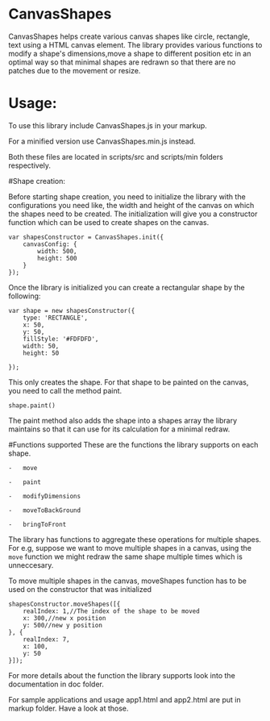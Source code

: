 CanvasShapes
============
CanvasShapes helps create various canvas shapes like circle, rectangle, text using a HTML canvas element. The library provides various functions to modify a shape's dimensions,move a shape to different position etc in an optimal way so that minimal shapes are redrawn so that there are no patches due to the movement or resize.

Usage:
=====

To use this library include CanvasShapes.js in your markup.

For a minified version use CanvasShapes.min.js instead.

Both these files are located in scripts/src and scripts/min folders respectively.

#Shape creation:

Before starting shape creation, you need to initialize the library with the configurations you need like, the width and height of the canvas on which the shapes need to be created. The initialization will give you a constructor function which can be used to create shapes on the canvas.

    var shapesConstructor = CanvasShapes.init({
        canvasConfig: {
            width: 500,
            height: 500
        }
    });

Once the library is initialized you can create a rectangular shape by the following:


    var shape = new shapesConstructor({
        type: 'RECTANGLE',
        x: 50,
        y: 50,
        fillStyle: '#FDFDFD',
        width: 50,
        height: 50

    });

This only creates the shape. For that shape to be painted on the canvas, you need to call the method paint.

    shape.paint()

The paint method also adds the shape into a shapes array the library maintains so that it can use for its calculation for a minimal redraw.

#Functions supported
These are the functions the library supports on each shape.

    -   move

    -   paint

    -   modifyDimensions

    -   moveToBackGround

    -   bringToFront

The library has functions to aggregate these operations for multiple shapes.
For e.g, suppose we want to move multiple shapes in a canvas, using the `move` function we might redraw the same shape multiple times which is unneccesary.

To move multiple shapes in the canvas, moveShapes function has to be used on the constructor that was initialized

    shapesConstructor.moveShapes([{
        realIndex: 1,//The index of the shape to be moved
        x: 300,//new x position
        y: 500//new y position
    }, {
        realIndex: 7,
        x: 100,
        y: 50
    }]);

For more details about the function the library supports look into the documentation in doc folder.

For sample applications and usage app1.html and app2.html are put in markup folder. Have a look at those.